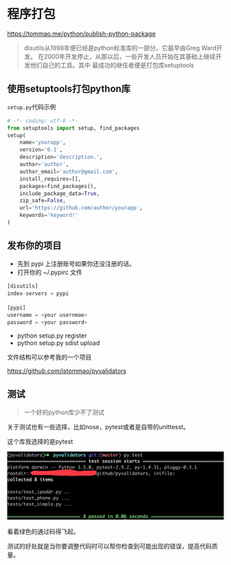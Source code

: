 # 程序打包

https://tommao.me/python/publish-python-package


> disutils从1998年便已经是python标准库的一部分。它最早由Greg Ward开发。
在2000年开发停止，从那以后，一些开发人员开始在其基础上继续开发他们自己的工具。其中
最成功的继任者便是打包库setuptools


## 使用setuptools打包python库

`setup.py`代码示例

```python
# -*- coding: utf-8 -*-
from setuptools import setup, find_packages
setup(
    name='yourapp',
    version='0.1',
    description='description.',
    author='author',
    author_email='author@gmail.com',
    install_requires=[],
    packages=find_packages(),
    include_package_data=True,
    zip_safe=False,
    url='https://github.com/author/yourapp',
    keywords='keyword!'
)
```

## 发布你的项目

- 先到 pypi 上注册账号如果你还没注册的话。
- 打开你的 ~/.pypirc 文件

```python
[disutils]
index-servers = pypi

[pypi]
username = <your usernmae>
password = <your password>
```

- python setup.py register
- python setup.py sdist upload

文件结构可以参考我的一个项目

https://github.com/istommao/pyvalidators

## 测试

> 一个好的python库少不了测试

关于测试也有一些选择，比如nose，pytest或者是自带的unittesst。

这个库我选择的是pytest


![](./_image/2017-05-23-15-07-56.jpg)


看着绿色的通过码得飞起。

测试的好处就是当你要调整代码时可以帮你检查到可能出现的错误，提高代码质量。
